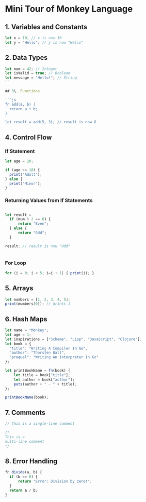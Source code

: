 # Mini Tour of Monkey Language

## 1\. Variables and Constants

```js
let x = 10; // x is now 10
let y = "Hello"; // y is now "Hello"
```
## 2\. Data Types

```js
let num = 42; // Integer
let isValid = true; // Boolean
let message = "Hello!"; // String
``

## 3\. Functions

```js
fn add(a, b) {
  return a + b;
}

let result = add(5, 3); // result is now 8
```

## 4\. Control Flow

### If Statement

```js
let age = 20;

if (age >= 18) {
  print("Adult");
} else {
  print("Minor");
}
```

### Returning Values from If Statements

```js

let result = 
  if (num % 2 == 0) {
      return "Even";
  } else {
      return "Odd";
  }

result; // result is now "Odd"
    
```

### For Loop

```js
for (i = 0; i < 5; i=i + 1) { print(i); } 
```

## 5\. Arrays

```js
let numbers = [1, 2, 3, 4, 5];
print(numbers[0]); // prints 1
```

## 6\. Hash Maps

```js
let name = "Monkey";
let age = 1;
let inspirations = ["Scheme", "Lisp", "JavaScript", "Clojure"];
let book = {
  "title": "Writing A Compiler In Go",
  "author": "Thorsten Ball",
  "prequel": "Writing An Interpreter In Go"
};

let printBookName = fn(book) {
    let title = book["title"];
    let author = book["author"];
    puts(author + " - " + title);
};

printBookName(book);
```

## 7\. Comments

```js
// This is a single-line comment

/*
This is a
multi-line comment
*/
```

## 8\. Error Handling

```js
fn divide(a, b) {
  if (b == 0) {
	  return "Error: Division by zero!";
  }
  return a / b;
}
```
